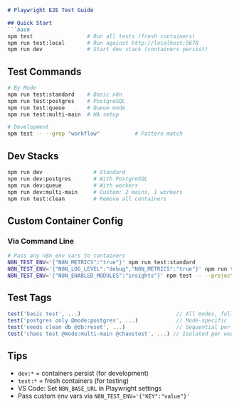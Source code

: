 ```markdown
# Playwright E2E Test Guide

## Quick Start
```bash
npm test                 # Run all tests (fresh containers)
npm run test:local       # Run against http://localhost:5678
npm run dev              # Start dev stack (containers persist)
```

## Test Commands
```bash
# By Mode
npm run test:standard    # Basic n8n
npm run test:postgres    # PostgreSQL
npm run test:queue       # Queue mode
npm run test:multi-main  # HA setup

# Development
npm test -- --grep "workflow"           # Pattern match
```

## Dev Stacks
```bash
npm run dev                # Standard
npm run dev:postgres       # With PostgreSQL
npm run dev:queue          # With workers
npm run dev:multi-main     # Custom: 2 mains, 1 workers
npm run test:clean         # Remove all containers
```

## Custom Container Config

### Via Command Line
```bash
# Pass any n8n env vars to containers
N8N_TEST_ENV='{"N8N_METRICS":"true"}' npm run test:standard
N8N_TEST_ENV='{"N8N_LOG_LEVEL":"debug","N8N_METRICS":"true"}' npm run test:postgres
N8N_TEST_ENV='{"N8N_ENABLED_MODULES":"insights"}' npm test -- --project="mode:queue*"
```

## Test Tags
```typescript
test('basic test', ...)                              // All modes, fully parallel
test('postgres only @mode:postgres', ...)            // Mode-specific
test('needs clean db @db:reset', ...)                // Sequential per worker
test('chaos test @mode:multi-main @chaostest', ...) // Isolated per worker
```

## Tips
- `dev:*` = containers persist (for development)
- `test:*` = fresh containers (for testing)
- VS Code: Set `N8N_BASE_URL` in Playwright settings
- Pass custom env vars via `N8N_TEST_ENV='{"KEY":"value"}'`
